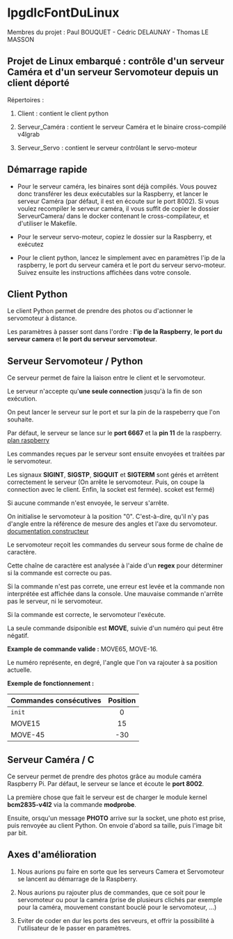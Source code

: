# **lpgdlcFontDuLinux**

Membres du projet : Paul BOUQUET - Cédric DELAUNAY - Thomas LE MASSON

## **Projet de Linux embarqué : contrôle d'un serveur Caméra et d'un serveur Servomoteur depuis un client déporté**

Répertoires :

1. Client : contient le client python

2. Serveur_Caméra : contient le serveur Caméra et le binaire cross-compilé v4lgrab

3. Serveur_Servo  : contient le serveur contrôlant le servo-moteur

## **Démarrage rapide**

- Pour le serveur caméra, les binaires sont déjà compilés. Vous pouvez donc transférer les deux
  exécutables sur la Raspberry, et lancer le serveur Caméra (par défaut, il est en écoute sur le
  port 8002). Si vous voulez recompiler le serveur caméra, il vous suffit de copier le dossier
  ServeurCamera/ dans le docker contenant le cross-compilateur, et d'utiliser le Makefile.

- Pour le serveur servo-moteur, copiez le dossier sur la Raspberry, et exécutez

- Pour le client python, lancez le simplement avec en paramètres l'ip de la raspberry, le port du
  serveur caméra et le port du serveur servo-moteur. Suivez ensuite les instructions affichées dans
  votre console.

## **Client Python**

Le client Python permet de prendre des photos ou d'actionner le servomoteur à distance. 

Les paramètres à passer sont dans l'ordre : **l'ip de la Raspberry**, **le port du serveur camera** et **le port du serveur servomoteur**.

## **Serveur Servomoteur / Python**

Ce serveur permet de faire la liaison entre le client et le servomoteur.

Le serveur n'accepte qu'**une seule connection** jusqu'à la fin de son exécution.

On peut lancer le serveur sur le port et sur la pin de la raspeberry que l'on souhaite.

Par défaut, le serveur se lance sur le **port 6667** et la **pin 11** de la raspberry. [plan
raspberry](schema_raspeberryPI3)

Les commandes reçues par le serveur sont ensuite envoyées et traitées par le servomoteur.

Les signaux **SIGINT**, **SIGSTP**, **SIGQUIT** et **SIGTERM** sont gérés et arrêtent correctement
le serveur (On arrête le servomoteur. Puis, on coupe la connection avec le client. Enfin, la socket
est fermée). scoket est fermé)

Si aucune commande n'est envoyée, le serveur s'arrête.

On initialise le servomoteur à la position "0". C'est-à-dire, qu'il n'y pas d'angle entre la
référence de mesure des angles et l'axe du servomoteur. [documentation
constructeur](documentation_MicroServoSG90)

Le servomoteur reçoit les commandes du serveur sous forme de chaîne de caractère.

Cette chaîne de caractère est analysée à l'aide d'un **regex** pour déterminer si la commande est
correcte ou pas.

Si la commande n'est pas correte, une erreur est levée et la commande non interprétée est affichée
dans la console. Une mauvaise commande n'arrête pas le serveur, ni le servomoteur.

Si la commande est correcte, le servomoteur l'exécute.

La seule commande dsiponible est **MOVE**, suivie d'un numéro qui peut être négatif.

**Example de commande valide :** MOVE65, MOVE-16.

Le numéro représente, en degré, l'angle que l'on va rajouter à sa position actuelle.

**Exemple de fonctionnement :**

| Commandes consécutives | Position |
| ---------------------- | :------: |
| ```init```             |    0     |
| MOVE15                 |    15    |
| MOVE-45                |   -30    |

## **Serveur Caméra / C**

Ce serveur permet de prendre des photos grâce au module caméra Raspberry Pi. Par défaut, le serveur se lance et écoute le **port 8002**.

La première chose que fait le serveur est de charger le module kernel **bcm2835-v4l2** via la commande **modprobe**.

Ensuite, orsqu'un message **PHOTO** arrive sur la socket, une photo est prise, puis renvoyée au client Python. On envoie d'abord sa taille, puis l'image bit par bit.

## **Axes d'amélioration**

1. Nous aurions pu faire en sorte que les serveurs Camera et Servomoteur se lancent au démarrage de la Raspberry.

2. Nous aurions pu rajouter plus de commandes, que ce soit pour le servomoteur ou pour la caméra (prise de plusieurs clichés par exemple pour la caméra, mouvement constant bouclé pour le servomoteur, ...)

3. Eviter de coder en dur les ports des serveurs, et offrir la possibilité à l'utilisateur de le passer en paramètres.

[schema_raspeberryPI3]:
https://docs.microsoft.com/en-us/windows/iot-core/media/pinmappingsrpi/rp2_pinout.png

[documentation_MicroServoSG90]:
http://www.ee.ic.ac.uk/pcheung/teaching/de1_ee/stores/sg90_datasheet.pdf

